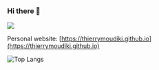 ### Hi there 👋

![](https://komarev.com/ghpvc/?username=thierrymoudiki&color=lightgrey)

Personal website: [https://thierrymoudiki.github.io](https://thierrymoudiki.github.io)

![Top Langs](https://github-readme-stats.vercel.app/api/top-langs/?username=thierrymoudiki&theme=buefy&layout=compact)

<!--
**thierrymoudiki/thierrymoudiki** is a ✨ _special_ ✨ repository because its `README.md` (this file) appears on your GitHub profile.

Here are some ideas to get you started:

- 🔭 I’m currently working on ...
- 🌱 I’m currently learning ...
- 👯 I’m looking to collaborate on ...
- 🤔 I’m looking for help with ...
- 💬 Ask me about ...
- 📫 How to reach me: ...
- 😄 Pronouns: ...
- ⚡ Fun fact: ...
-->
